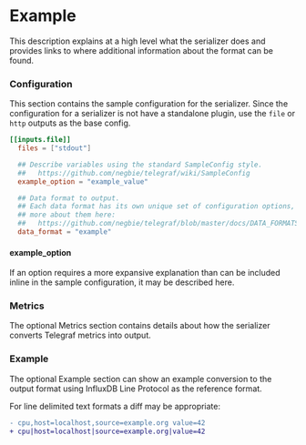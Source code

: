 # Example

This description explains at a high level what the serializer does and
provides links to where additional information about the format can be found.

### Configuration

This section contains the sample configuration for the serializer.  Since the
configuration for a serializer is not have a standalone plugin, use the `file`
or `http` outputs as the base config.

```toml
[[inputs.file]]
  files = ["stdout"]

  ## Describe variables using the standard SampleConfig style.
  ##   https://github.com/negbie/telegraf/wiki/SampleConfig
  example_option = "example_value"

  ## Data format to output.
  ## Each data format has its own unique set of configuration options, read
  ## more about them here:
  ##   https://github.com/negbie/telegraf/blob/master/docs/DATA_FORMATS_INPUT.md
  data_format = "example"
```

#### example_option

If an option requires a more expansive explanation than can be included inline
in the sample configuration, it may be described here.

### Metrics

The optional Metrics section contains details about how the serializer converts
Telegraf metrics into output.

### Example

The optional Example section can show an example conversion to the output
format using InfluxDB Line Protocol as the reference format.

For line delimited text formats a diff may be appropriate:
```diff
- cpu,host=localhost,source=example.org value=42
+ cpu|host=localhost|source=example.org|value=42
```
